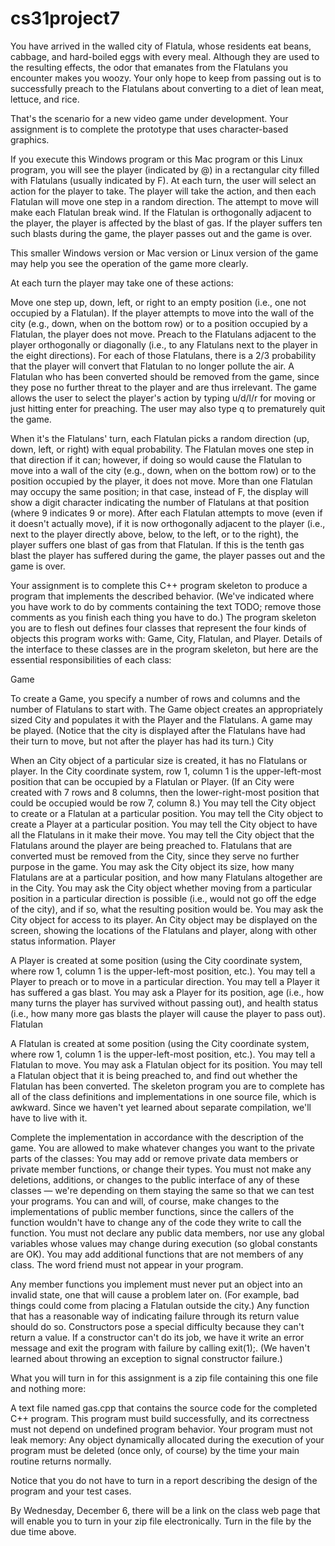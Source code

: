 # cs31project7
You have arrived in the walled city of Flatula, whose residents eat beans, cabbage, and hard-boiled eggs with every meal. Although they are used to the resulting effects, the odor that emanates from the Flatulans you encounter makes you woozy. Your only hope to keep from passing out is to successfully preach to the Flatulans about converting to a diet of lean meat, lettuce, and rice.

That's the scenario for a new video game under development. Your assignment is to complete the prototype that uses character-based graphics.

If you execute this Windows program or this Mac program or this Linux program, you will see the player (indicated by @) in a rectangular city filled with Flatulans (usually indicated by F). At each turn, the user will select an action for the player to take. The player will take the action, and then each Flatulan will move one step in a random direction. The attempt to move will make each Flatulan break wind. If the Flatulan is orthogonally adjacent to the player, the player is affected by the blast of gas. If the player suffers ten such blasts during the game, the player passes out and the game is over.

This smaller Windows version or Mac version or Linux version of the game may help you see the operation of the game more clearly.

At each turn the player may take one of these actions:

Move one step up, down, left, or right to an empty position (i.e., one not occupied by a Flatulan). If the player attempts to move into the wall of the city (e.g., down, when on the bottom row) or to a position occupied by a Flatulan, the player does not move.
Preach to the Flatulans adjacent to the player orthogonally or diagonally (i.e., to any Flatulans next to the player in the eight directions). For each of those Flatulans, there is a 2/3 probability that the player will convert that Flatulan to no longer pollute the air. A Flatulan who has been converted should be removed from the game, since they pose no further threat to the player and are thus irrelevant.
The game allows the user to select the player's action by typing u/d/l/r for moving or just hitting enter for preaching. The user may also type q to prematurely quit the game.

When it's the Flatulans' turn, each Flatulan picks a random direction (up, down, left, or right) with equal probability. The Flatulan moves one step in that direction if it can; however, if doing so would cause the Flatulan to move into a wall of the city (e.g., down, when on the bottom row) or to the position occupied by the player, it does not move. More than one Flatulan may occupy the same position; in that case, instead of F, the display will show a digit character indicating the number of Flatulans at that position (where 9 indicates 9 or more). After each Flatulan attempts to move (even if it doesn't actually move), if it is now orthogonally adjacent to the player (i.e., next to the player directly above, below, to the left, or to the right), the player suffers one blast of gas from that Flatulan. If this is the tenth gas blast the player has suffered during the game, the player passes out and the game is over.

Your assignment is to complete this C++ program skeleton to produce a program that implements the described behavior. (We've indicated where you have work to do by comments containing the text TODO; remove those comments as you finish each thing you have to do.) The program skeleton you are to flesh out defines four classes that represent the four kinds of objects this program works with: Game, City, Flatulan, and Player. Details of the interface to these classes are in the program skeleton, but here are the essential responsibilities of each class:

Game

To create a Game, you specify a number of rows and columns and the number of Flatulans to start with. The Game object creates an appropriately sized City and populates it with the Player and the Flatulans.
A game may be played. (Notice that the city is displayed after the Flatulans have had their turn to move, but not after the player has had its turn.)
City

When an City object of a particular size is created, it has no Flatulans or player. In the City coordinate system, row 1, column 1 is the upper-left-most position that can be occupied by a Flatulan or Player. (If an City were created with 7 rows and 8 columns, then the lower-right-most position that could be occupied would be row 7, column 8.)
You may tell the City object to create or a Flatulan at a particular position.
You may tell the City object to create a Player at a particular position.
You may tell the City object to have all the Flatulans in it make their move.
You may tell the City object that the Flatulans around the player are being preached to. Flatulans that are converted must be removed from the City, since they serve no further purpose in the game.
You may ask the City object its size, how many Flatulans are at a particular position, and how many Flatulans altogether are in the City.
You may ask the City object whether moving from a particular position in a particular direction is possible (i.e., would not go off the edge of the city), and if so, what the resulting position would be.
You may ask the City object for access to its player.
An City object may be displayed on the screen, showing the locations of the Flatulans and player, along with other status information.
Player

A Player is created at some position (using the City coordinate system, where row 1, column 1 is the upper-left-most position, etc.).
You may tell a Player to preach or to move in a particular direction.
You may tell a Player it has suffered a gas blast.
You may ask a Player for its position, age (i.e., how many turns the player has survived without passing out), and health status (i.e., how many more gas blasts the player will cause the player to pass out).
Flatulan

A Flatulan is created at some position (using the City coordinate system, where row 1, column 1 is the upper-left-most position, etc.).
You may tell a Flatulan to move.
You may ask a Flatulan object for its position.
You may tell a Flatulan object that it is being preached to, and find out whether the Flatulan has been converted.
The skeleton program you are to complete has all of the class definitions and implementations in one source file, which is awkward. Since we haven't yet learned about separate compilation, we'll have to live with it.

Complete the implementation in accordance with the description of the game. You are allowed to make whatever changes you want to the private parts of the classes: You may add or remove private data members or private member functions, or change their types. You must not make any deletions, additions, or changes to the public interface of any of these classes — we're depending on them staying the same so that we can test your programs. You can and will, of course, make changes to the implementations of public member functions, since the callers of the function wouldn't have to change any of the code they write to call the function. You must not declare any public data members, nor use any global variables whose values may change during execution (so global constants are OK). You may add additional functions that are not members of any class. The word friend must not appear in your program.

Any member functions you implement must never put an object into an invalid state, one that will cause a problem later on. (For example, bad things could come from placing a Flatulan outside the city.) Any function that has a reasonable way of indicating failure through its return value should do so. Constructors pose a special difficulty because they can't return a value. If a constructor can't do its job, we have it write an error message and exit the program with failure by calling exit(1);. (We haven't learned about throwing an exception to signal constructor failure.)

What you will turn in for this assignment is a zip file containing this one file and nothing more:

A text file named gas.cpp that contains the source code for the completed C++ program. This program must build successfully, and its correctness must not depend on undefined program behavior. Your program must not leak memory: Any object dynamically allocated during the execution of your program must be deleted (once only, of course) by the time your main routine returns normally.

Notice that you do not have to turn in a report describing the design of the program and your test cases.

By Wednesday, December 6, there will be a link on the class web page that will enable you to turn in your zip file electronically. Turn in the file by the due time above.
